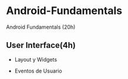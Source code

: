 # Android-Fundamentals
Android Fundamentals (20h)
  
## User Interface(4h)

 - Layout y Widgets
 
 - Eventos de Usuario
    
